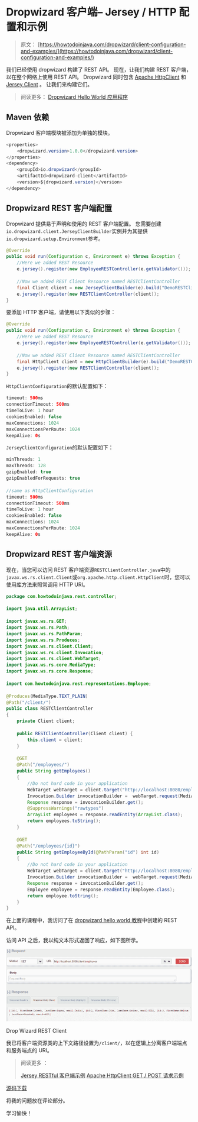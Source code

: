 # Dropwizard 客户端– Jersey / HTTP 配置和示例

> 原文： [https://howtodoinjava.com/dropwizard/client-configuration-and-examples/](https://howtodoinjava.com/dropwizard/client-configuration-and-examples/)

我们已经使用 dropwizard 构建了 REST API。 现在，让我们构建 REST 客户端，以在整个网络上使用 REST API。 Dropwizard 同时包含 [Apache HttpClient](https://hc.apache.org/httpcomponents-client-ga/quickstart.html) 和 [Jersey Client](https://jersey.java.net/nonav/documentation/latest/user-guide.html#client) 。 让我们来构建它们。

> 阅读更多： [Dropwizard Hello World 应用程序](//howtodoinjava.com/dropwizard/tutorial-and-hello-world-example/)

## Maven 依赖

Dropwizard 客户端模块被添加为单独的模块。

```java
<properties>
	<dropwizard.version>1.0.0</dropwizard.version>
</properties>
<dependency>
	<groupId>io.dropwizard</groupId>
	<artifactId>dropwizard-client</artifactId>
	<version>${dropwizard.version}</version>
</dependency>

```

## Dropwizard REST 客户端配置

Dropwizard 提供易于声明和使用的 REST 客户端配置。 您需要创建`io.dropwizard.client.JerseyClientBuilder`实例并为其提供`io.dropwizard.setup.Environment`参考。

```java
@Override
public void run(Configuration c, Environment e) throws Exception {
	//Here we added REST Resource
	e.jersey().register(new EmployeeRESTController(e.getValidator()));

	//Now we added REST Client Resource named RESTClientController
	final Client client = new JerseyClientBuilder(e).build("DemoRESTClient");
	e.jersey().register(new RESTClientController(client));
}

```

要添加 HTTP 客户端，请使用以下类似的步骤：

```java
@Override
public void run(Configuration c, Environment e) throws Exception {
	//Here we added REST Resource
	e.jersey().register(new EmployeeRESTController(e.getValidator()));

	//Now we added REST Client Resource named RESTClientController
	final HttpClient client = new HttpClientBuilder(e).build("DemoRESTClient");
	e.jersey().register(new RESTClientController(client));
}

```

`HttpClientConfiguration`的默认配置如下：

```java
timeout: 500ms
connectionTimeout: 500ms
timeToLive: 1 hour
cookiesEnabled: false
maxConnections: 1024
maxConnectionsPerRoute: 1024
keepAlive: 0s
```

`JerseyClientConfiguration`的默认配置如下：

```java
minThreads: 1
maxThreads: 128
gzipEnabled: true
gzipEnabledForRequests: true

//same as HttpClientConfiguration
timeout: 500ms
connectionTimeout: 500ms
timeToLive: 1 hour
cookiesEnabled: false
maxConnections: 1024
maxConnectionsPerRoute: 1024
keepAlive: 0s
```

## Dropwizard REST 客户端资源

现在，当您可以访问 REST 客户端资源`RESTClientController.java`中的`javax.ws.rs.client.Client`或`org.apache.http.client.HttpClient`时，您可以使用库方法来照常调用 HTTP URI。

```java
package com.howtodoinjava.rest.controller;

import java.util.ArrayList;

import javax.ws.rs.GET;
import javax.ws.rs.Path;
import javax.ws.rs.PathParam;
import javax.ws.rs.Produces;
import javax.ws.rs.client.Client;
import javax.ws.rs.client.Invocation;
import javax.ws.rs.client.WebTarget;
import javax.ws.rs.core.MediaType;
import javax.ws.rs.core.Response;

import com.howtodoinjava.rest.representations.Employee;

@Produces(MediaType.TEXT_PLAIN)
@Path("/client/")
public class RESTClientController 
{
	private Client client;

	public RESTClientController(Client client) {
		this.client = client;
	}

	@GET
	@Path("/employees/")
	public String getEmployees()
	{
		//Do not hard code in your application
		WebTarget webTarget = client.target("http://localhost:8080/employees");
		Invocation.Builder invocationBuilder =  webTarget.request(MediaType.APPLICATION_JSON);
		Response response = invocationBuilder.get();
		@SuppressWarnings("rawtypes")
		ArrayList employees = response.readEntity(ArrayList.class);
		return employees.toString();
	}

	@GET
	@Path("/employees/{id}")
	public String getEmployeeById(@PathParam("id") int id)
	{
		//Do not hard code in your application
		WebTarget webTarget = client.target("http://localhost:8080/employees/"+id);
		Invocation.Builder invocationBuilder =  webTarget.request(MediaType.APPLICATION_JSON);
		Response response = invocationBuilder.get();
		Employee employee = response.readEntity(Employee.class);
		return employee.toString();
	}
}

```

在上面的课程中，我访问了在 [dropwizard hello world 教程](//howtodoinjava.com/dropwizard/tutorial-and-hello-world-example/)中创建的 REST API。

访问 API 之后，我以纯文本形式返回了响应，如下图所示。

![Drop Wizard REST Client](img/8fb0bbb2776fb992474f7eeb21356bc4.png)

Drop Wizard REST Client



我已将客户端资源类的上下文路径设置为`/client/`，以在逻辑上分离客户端端点和服务端点的 URI。

> 阅读更多 ：
> 
> [Jersey  RESTful 客户端示例](//howtodoinjava.com/jersey/jersey-restful-client-examples/)
> [Apache HttpClient GET / POST 请求示例](//howtodoinjava.com/apache-commons/jax-rs-restful-client-using-apache-httpclient/)

[源码下载](//howtodoinjava.com/wp-content/downloads/DropWizardExample.zip)

将我的问题放在评论部分。

学习愉快！